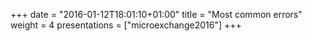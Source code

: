 +++
date = "2016-01-12T18:01:10+01:00"
title = "Most common errors"
weight = 4
presentations = ["microexchange2016"]
+++
